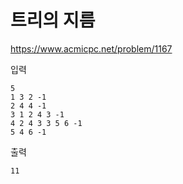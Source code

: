 # 트리의 지름
https://www.acmicpc.net/problem/1167

입력
```text
5
1 3 2 -1
2 4 4 -1
3 1 2 4 3 -1
4 2 4 3 3 5 6 -1
5 4 6 -1
```
출력
```text
11
```